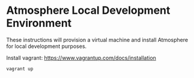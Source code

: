 # Atmosphere Local Development Environment

These instructions will provision a virtual machine and install Atmosphere for local development purposes.

Install vagrant: https://www.vagrantup.com/docs/installation
```
vagrant up
```
